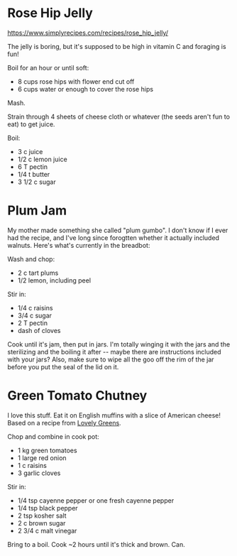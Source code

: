 # Rose Hip Jelly
https://www.simplyrecipes.com/recipes/rose_hip_jelly/

The jelly is boring, but it's supposed to be high in vitamin C and foraging is fun!

Boil for an hour or until soft:
- 8 cups rose hips with flower end cut off
- 6 cups water or enough to cover the rose hips

Mash.

Strain through 4 sheets of cheese cloth or whatever (the seeds aren't fun to eat) to get juice.

Boil:
- 3 c juice
- 1/2 c lemon juice
- 6 T pectin
- 1/4 t butter
- 3 1/2 c sugar

# Plum Jam
My mother made something she called "plum gumbo". I don't know if I ever had the recipe, and I've long since forogtten whether it actually included walnuts. Here's what's currently in the breadbot:

Wash and chop:
- 2 c tart plums
- 1/2 lemon, including peel

Stir in:
- 1/4 c raisins
- 3/4 c sugar
- 2 T pectin
- dash of cloves

Cook until it's jam, then put in jars. I'm totally winging it with the jars and the sterilizing and the boiling it after -- maybe there are instructions included with your jars? Also, make sure to wipe all the goo off the rim of the jar before you put the seal of the lid on it.

# Green Tomato Chutney
I love this stuff. Eat it on English muffins with a slice of American cheese! Based on a recipe from [Lovely Greens](https://lovelygreens.com/spicy-green-tomato-chutney/).

Chop and combine in cook pot:
- 1 kg green tomatoes
- 1 large red onion
- 1 c raisins
- 3 garlic cloves

Stir in:
- 1/4 tsp cayenne pepper or one fresh cayenne pepper
-  1/4 tsp black pepper
-  2 tsp kosher salt
-  2 c brown sugar
-  2 3/4 c malt vinegar

Bring to a boil. Cook ~2 hours until it's thick and brown. Can.
